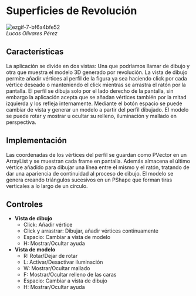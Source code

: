 # Superficies de Revolución
![ezgif-7-bf6a4bfe52](https://user-images.githubusercontent.com/47455265/154152690-dccf305f-5854-420a-bfeb-262e4f17fdcd.gif)<br>
*Lucas Olivares Pérez*

## Características
La aplicación se divide en dos vistas: Una que podríamos llamar de dibujo y otra que muestra el modelo 3D generado por revolución. La vista de dibujo permite añadir vértices al perfil de la figura ya sea haciendo click por cada vértice deseado o manteniendo el click mientras se arrastra el ratón por la pantalla. El perfil se dibuja solo por el lado derecho de la pantalla, sin embargo la aplicación acepta que se añadan vértices también por la mitad izquierda y los refleja internamente.
Mediante el botón espacio se puede cambiar de vista y generar un modelo a partir del perfil dibujado. El modelo se puede rotar y mostrar u ocultar su relleno, iluminación y mallado en perspectiva.

## Implementación
Las coordenadas de los vértices del perfil se guardan como PVector en un ArrayList y se muestran cada frame en pantalla. Además almacena el último vértice añadido para dibujar una línea entre el mismo y el ratón, tratando de dar una apariencia de continuidad al proceso de dibujo. El modelo se genera creando triángulos sucesivos en un PShape que forman tiras verticales a lo largo de un círculo.

## Controles
- **Vista de dibujo**
  - Click: Añadir vértice
  - Click y arrastrar: Dibujar, añadir vértices continuamente
  - Espacio: Cambiar a vista de modelo
  - H: Mostrar/Ocultar ayuda
- **Vista de modelo**
  - R: Rotar/Dejar de rotar
  - L: Activar/Desactivar iluminación
  - W: Mostrar/Ocultar mallado
  - F: Mostrar/Ocultar relleno de las caras
  - Espacio: Cambiar a vista de dibujo
  - H: Mostrar/Ocultar ayuda
